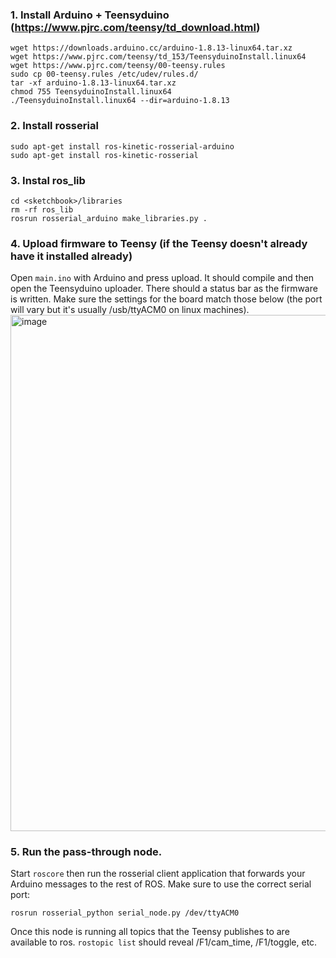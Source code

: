 ### 1. Install Arduino + Teensyduino (https://www.pjrc.com/teensy/td_download.html)  
```
wget https://downloads.arduino.cc/arduino-1.8.13-linux64.tar.xz  
wget https://www.pjrc.com/teensy/td_153/TeensyduinoInstall.linux64  
wget https://www.pjrc.com/teensy/00-teensy.rules  
sudo cp 00-teensy.rules /etc/udev/rules.d/  
tar -xf arduino-1.8.13-linux64.tar.xz  
chmod 755 TeensyduinoInstall.linux64  
./TeensyduinoInstall.linux64 --dir=arduino-1.8.13  
```

### 2. Install rosserial  
```
sudo apt-get install ros-kinetic-rosserial-arduino  
sudo apt-get install ros-kinetic-rosserial
```  

### 3. Instal ros_lib  
```
cd <sketchbook>/libraries  
rm -rf ros_lib
rosrun rosserial_arduino make_libraries.py .
```
### 4. Upload firmware to Teensy (if the Teensy doesn't already have it installed already)  
Open `main.ino` with Arduino and press upload. It should compile and then open the Teensyduino uploader. There should a status bar as the firmware is written. Make sure the settings for the board match those below (the port will vary but it's usually /usb/ttyACM0 on linux machines).
<img width="826" alt="image" src="https://user-images.githubusercontent.com/32364356/112694118-2d1be080-8e58-11eb-87a6-f3feb7064fae.png">

### 5. Run the pass-through node.  
Start `roscore` then run the rosserial client application that forwards your Arduino messages to the rest of ROS. Make sure to use the correct serial port:
  ```
  rosrun rosserial_python serial_node.py /dev/ttyACM0
  ```
  Once this node is running all topics that the Teensy publishes to are available to ros. `rostopic list` should reveal /F1/cam_time, /F1/toggle, etc.
